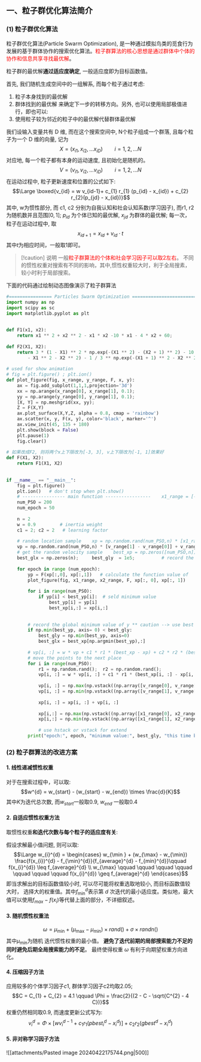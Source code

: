 ## 一、粒子群优化算法简介
### (1) 粒子群优化算法
粒子群优化算法(Particle Swarm Optimization), 是一种通过模拟鸟类的觅食行为发展的基于群体协作的搜索优化算法。<mark style="background: transparent; color: red">粒子群算法的核心思想是通过群体中个体的协作和信息共享寻找最优解</mark>。

粒子群的最优解**通过适应度确定**, 一般适应度即为目标函数值。

首先, 我们随机生成空间中的一组解系, 而每个粒子通过考虑:
1. 粒子本身找到的最优解
2. 群体找到的最优解
来确定下一步的转移方向。另外, 也可以使用局部极值进行，即也可以:
3. 使用粒子较为邻近的粒子中的最优解代替群体最优解

我们设输入变量共有 D 维, 而在这个搜索空间中, N个粒子组成一个群落, 且每个粒子为一个 D 维的向量, 记为
$$X = (x_{i1} , x_{i2}, \dots x_{iD})\qquad i = 1,2, \dots  N$$
对应地, 每一个粒子都有本身的运动速度, 且初始化是随机的。
$$V  = (v_{i1} ,v_{i2}, \dots v_{iD})\qquad i = 1,2, \dots  N$$
在运动过程中, 粒子更新速度和位置的公式如下:
$$\Large \boxed{v_{id} = w  v_{id-1}+ c_{1} r_{1}  (p_{id} - x_{id}) + c_{2} r_{2}(p_{jd} - x_{id})}$$
其中, w为惯性部分, 而 c1, c2 分别为自我认知和社会认知系数(学习因子), 而r1, r2为随机数并且范围$[0,1]$; $p_{id}$ 为个体已知的最优解, $x_{jd}$ 为群体的最优解; 每一次，粒子在运动过程中, 取
$$x_{id + 1} = x_{id} + v_{id} \cdot  t$$
其中$t$为相应时间，一般取1即可。
> [!caution] 说明
> 一般<mark style="background: transparent; color: red">粒子群算法的个体和社会学习因子可以取2左右</mark>。
> 不同的惯性权重对搜索有不同的影响，其中,惯性权重较大时，利于全局搜素，较小时利于局部搜索。

下面的代码通过绘制动态图像演示了粒子群算法
```python title:粒子群优化算法示例代码如下
#================ Particles Swarm Optimization =================================  
import numpy as np  
import scipy as sc  
import matplotlib.pyplot as plt  
  
  
def F1(x1, x2):  
    return x1 ** 2 + x2 ** 2 - x1 * x2 -10 * x1 - 4 * x2 + 60;
  
def F2(X1, X2):  
    return 3 * (1 - X1) ** 2 * np.exp(-(X1 ** 2) - (X2 + 1) ** 2) - 10 * (X1 / 5 - X1 ** 3 - X2 ** 5) * np.exp( \  
        - X1 ** 2 - X2 ** 2) - 1 / 3 ** np.exp(-(X1 + 1) ** 2 - X2 ** 2)  
  
# used for show animation  
# fig = plt.figure() ; plt.ion()  
def plot_figure(fig, x_range, y_range, F, x, y):  
    ax = fig.add_subplot(1,1,1,projection='3d')  
    xx = np.arange(x_range[0], x_range[1], 0.1);  
    yy = np.arange(y_range[0], y_range[1], 0.1);  
    [X, Y] = np.meshgrid(xx, yy);  
    Z = F(X,Y)  
    ax.plot_surface(X,Y,Z, alpha = 0.8, cmap = 'rainbow')  
    ax.scatter(x, y, F(x, y), color='black', marker='^')  
    ax.view_init(45, 135 + 180)  
    plt.show(block = False)  
    plt.pause(1)  
    fig.clear()  
  
# 如果改成F2, 则将两个x上下限改为[-3, 3], v上下限改为[-1, 1]效果好  
def F(X1, X2):  
    return F1(X1, X2)  
  
  
if __name__ == "__main__":  
    fig = plt.figure()  
    plt.ion()   # don't stop when plt.show()  
    # ---------------- main function -----------------    x1_range = [-15, 15]; x2_range = [-15, 15]; v_range = [-5, 5];  
    num_PSO = 200  
    num_epoch = 50  
  
    n = 2  
    w = 0.9         # inertia weight  
    c1 = 2; c2 = 2   # learning factor  
  
    # random location sample    xp = np.random.rand(num_PSO,n) * [x1_range[1] - x1_range[0], x2_range[1] - x2_range[0]] + [x1_range[0], x2_range[0]]  
    vp = np.random.rand(num_PSO,n) * [v_range[1] - v_range[0]] + v_range[0]  # [-1, 1] in axis  
    # get the random velocity sample    best_xp = np.zeros([num_PSO,n]); best_yp = 1e5 * np.ones([num_PSO, 1])  # record the self   minimum value coordinate  
    best_glx = np.zeros(n);     best_gly  = 1e5;          # record the global minimum value coordinate  
  
    for epoch in range (num_epoch):  
        yp = F(xp[:,0], xp[:,1])   # calculate the function value of  
        plot_figure(fig, x1_range, x2_range, F, xp[:, 0], xp[:, 1])  
  
        for i in range(num_PSO):  
            if yp[i] < best_yp[i]:  # seld minimum value  
                best_yp[i] = yp[i]  
                best_xp[i,:] = xp[i,:]  
  
  
        # record the global minimum value of y ** caution --> use best array for each for judge  
        if np.min(best_yp, axis= 0) < best_gly:  
            best_gly = np.min(best_yp, axis=0)  
            best_glx = best_xp[np.argmin(best_yp),:]  
  
        # vp[i, :] = w * vp + c1 * r1 * (best_xp - xp) + c2 * r2 * (best_glx - xp)  
        # move the points to the next place  
        for i in range(num_PSO):  
            r1 = np.random.rand();  r2 = np.random.rand();  
            vp[i, :] = w * vp[i, :] + c1 * r1 * (best_xp[i, :] - xp[i, :]) + c2 * r2 * (best_glx - xp[i, :])  
  
            vp[i, :] = np.max(np.vstack((np.array([v_range[0], v_range[0]]), vp[i, :])), axis=0)  
            vp[i, :] = np.min(np.vstack((np.array([v_range[1], v_range[1]]), vp[i, :])), axis=0)  
  
            xp[i, :] = xp[i, :] + vp[i, :]  
  
            xp[i,:] = np.max(np.vstack((np.array([x1_range[0], x2_range[0]]), xp[i,:])),axis=0)  
            xp[i,:] = np.min(np.vstack((np.array([x1_range[1], x2_range[1]]), xp[i,:])),axis=0)  
  
            # use hstack or vstack for extend  
        print("epoch:", epoch, "minimum value:", best_gly, "this time best:", np.min(yp));
```

### (2) 粒子群算法的改进方案
#### 1. 线性递减惯性权重
对于在搜索过程中，可以取:
$$w^{d} = w_{start} - (w_{start} - w_{end}) \times \frac{d}{K}$$
其中$K$为迭代总次数, 而$w_{start}$一般取0.9, $w_{end}$ 一般取0.4

#### 2. 自适应惯性权重方法
取惯性权重**和迭代次数与每个粒子的适应度有关**:

假设求解最小值问题, 则可以取: 
$$\Large w_{i}^{d} = \begin{cases}
w_{\min } + (w_{\max} - w_{\min})  \frac{f(x_{i})^{d} - f_{\min}^{d}}{f_{average}^{d}  - f_{min}^{d}}\qquad  f(x_{i}^{d}) \leq f_{average}^{d} \\
w_{\max} \qquad \qquad \qquad \qquad  \qquad \qquad \qquad f(x_{i}^{d}) \geq  f_{average}^{d}
\end{cases}$$
即当求解出的目标函数值较小时, 可以尽可能将权重选取地较小, 而目标函数值较大时， 选择大的权重值。其中$f^d_{\min}$表示第 $d$ 次迭代的最小适应度。类似地，最大值可以使用$f_{max} - f(x_{i})$等代替上面的部分，不详细叙述。 

#### 3. 随机惯性权重法
$$\omega = \mu_{\min}+(\mu_{\max} - \mu_{\min}) \times  rand()  + \sigma \times  randn()$$
其中$\mu_{\min}$为随机 迭代惯性权重的最小值。 **避免了迭代前期的局部搜索能力不足的同时避免后期全局搜索能力的不足**。
最终使得权重 $\omega$ 有利于向期望权重方向进化。

#### 4. 压缩因子方法
应用较多的个体学习因子$c1$, 群体学习因子c2均取2.05; 
$$C  = C_{1} + C_{2} = 4.1 \qquad  \Phi  = \frac{2}{(2 - C - \sqrt{C^{2} - 4 C})}$$
权重仍然相同取0.9, 而速度更新公式写为:
$$v_{i}^{d} =  \Phi \times [w v_{i}^{d-1} + c_{1}r_{1} (pbest_{i}^{d} - x_{i}^{d})] + c_{2}r_{2} (gbest ^{d} - x_{i}^{d})$$
#### 5. 非对称学习因子方法
![[attachments/Pasted image 20240422175744.png|500]]
